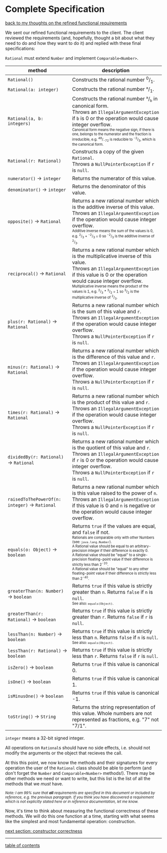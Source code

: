 # Complete Specification
[back to my thoughts on the refined functional requirements](refined_functional_requirements_my_thoughts.md)

We sent our refined functional requirements to the client. The client reviewed the requirements (and, hopefully, thought a bit about what they need to do and how they want to do it) and replied with these final specifications:

`Rational` must extend `Number` and implement `Comparable<Number>`.

| method | description |
| ------ | ----------- |
| `Rational()` | Constructs the rational number <sup>0</sup>/<sub>1</sub>. |
| `Rational(a: integer)` | Constructs the rational number <sup>`a`</sup>/<sub>1</sub>. |
| `Rational(a, b: integers)` | Constructs the rational number <sup>`a`</sup>/<sub>`b`</sub> in canonical form.<br />Throws an `IllegalArgumentException` if `b` is 0 or the operation would cause integer overflow.<br /><sup><sub>Canonical form means the negative sign, if there is one, belongs to the numerator and the fraction is irreducible, e.g. <sup>48</sup>/<sub>-72</sub> is reducible to <sup>-2</sup>/<sub>3</sub>, which is the canonical form.</sub></sup> |
| `Rational(r: Rational)` | Constructs a copy of the given `Rational`.<br />Throws a `NullPointerException` if `r` is `null`. |
| `numerator()` &rarr; `integer` | Returns the numerator of this value. |
| `denominator()` &rarr; `integer` | Returns the denominator of this value. |
| `opposite()` &rarr; `Rational` | Returns a new rational number which is the additive inverse of this value.<br />Throws an `IllegalArgumentException` if the operation would cause integer overflow.<br /><sup><sub>Additive inverse means the sum of the values is 0, e.g. <sup>2</sup>/<sub>3</sub> + <sup>-2</sup>/<sub>3</sub> = 0 so <sup>-2</sup>/<sub>3</sub> is the additive inverse of <sup>2</sup>/<sub>3</sub>.</sub></sup> |
| `reciprocal()` &rarr; `Rational` | Returns a new rational number which is the multiplicative inverse of this value.<br />Throws an `IllegalArgumentException` if this value is 0 or the operation would cause integer overflow.<br /><sup><sub>Multiplicative inverse means the product of the values is 1, e.g. <sup>2</sup>/<sub>3</sub> * <sup>3</sup>/<sub>2</sub> = 1 so <sup>3</sup>/<sub>2</sub> is the multiplicative inverse of <sup>2</sup>/<sub>3</sub>.</sub></sup> |
| `plus(r: Rational)` &rarr; `Rational` | Returns a new rational number which is the sum of this value and `r`.<br />Throws an `IllegalArgumentException` if the operation would cause integer overflow.<br />Throws a `NullPointerException` if `r` is `null`. |
| `minus(r: Rational)` &rarr; `Rational` | Returns a new rational number which is the difference of this value and `r`.<br />Throws an `IllegalArgumentException` if the operation would cause integer overflow.<br />Throws a `NullPointerException` if `r` is `null`. |
| `times(r: Rational)` &rarr; `Rational` | Returns a new rational number which is the product of this value and `r`.<br />Throws an `IllegalArgumentException` if the operation would cause integer overflow.<br />Throws a `NullPointerException` if `r` is `null`. |
| `dividedBy(r: Rational)` &rarr; `Rational` | Returns a new rational number which is the quotient of this value and `r`.<br />Throws an `IllegalArgumentException` if `r` is 0 or the operation would cause integer overflow.<br />Throws a `NullPointerException` if `r` is `null`. |
| `raisedToThePowerOf(n: integer)` &rarr; `Rational` | Returns a new rational number which is this value raised to the power of `n`.<br />Throws an `IllegalArgumentException` if this value is 0 and `n` is negative or the operation would cause integer overflow. |
| `equals(o: Object)` &rarr; `boolean` | Returns `true` if the values are equal, and `false` if not.<br /><sup><sub>Rationals are comparable only with other Numbers (see: `java.lang.Number`).<br/>A Rational value should be equal to an arbitrary-precision integer if their difference is exactly 0.<br/>A Rational value should be "equal" to a single-precision floating-point value if their difference is strictly less than 2<sup>-20</sup>.<br/>A Rational value should be "equal" to any other floating-point value if their difference is strictly less than 2<sup>-40</sup>.</sub></sup> |
| `greaterThan(n: Number)` &rarr; `boolean` | Returns `true` if this value is strictly greater than `n`.  Returns `false` if `n` is `null`.<br /><sup><sub>See also: `equals(Object)`.</sub></sup> |
| `greaterThan(r: Rational)` &rarr; `boolean` | Returns `true` if this value is strictly greater than `r`.  Returns `false` if `r` is `null`. |
| `lessThan(n: Number)` &rarr; `boolean` | Returns `true` if this value is strictly less than `n`.  Returns `false` if `n` is `null`.<br /><sup><sub>See also: `equals(Object)`.</sub></sup> |
| `lessThan(r: Rational)` &rarr; `boolean` | Returns `true` if this value is strictly less than `r`.  Returns `false` if `r` is `null`. |
| `isZero()` &rarr; `boolean` | Returns `true` if this value is canonical 0. |
| `isOne()` &rarr; `boolean` | Returns `true` if this value is canonical 1. |
| `isMinusOne()` &rarr; `boolean` | Returns `true` if this value is canonical -1. |
| `toString()` &rarr; `String` | Returns the string representation of this value. Whole numbers are not represented as fractions, e.g. "7" not "7/1". |

`integer` means a 32-bit signed integer.

All operations on `Rational`s should have no side effects, i.e. should not modify the arguments or the object that recieves the call.

At this this point, we now know the methods and their signatures for every operation the user of the `Rational` class should be able to perform (and don't forget the `Number` and `Comparable<Number>` methods!).  There may be other methods we need or want to write, but this list is the list of all the methods that we *must* have.

<sup>*Note: I am 99% sure that **all** requirements are specified in this document or included by reference, e.g. the previous paragraph.  If you think you have discovered a requirement which is not explicitly stated here or in reference documentation, let me know.*</sup>

Now, it's time to think about measuring the functional correctness of these methods.  We will do this one function at a time, starting with what seems like the simplest and most fundamental operation: construction.

[next section: constructor correctness](constructor_correctness.md)

<hr>

[table of contents](toc.md)
